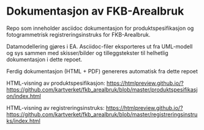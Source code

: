 # Dokumentasjon av FKB-Arealbruk #

Repo som inneholder asciidoc dokumentasjon for produktspesifikasjon og fotogrammetrisk registreringsinstruks for FKB-Arealbruk.

Datamodellering gjøres i EA. Asciidoc-filer eksporteres ut fra UML-modell og sys sammen med skisser/bilder og tilleggstekster til helhetlig dokumentasjon i dette repoet.

Ferdig dokumentasjon (HTML + PDF) genereres automatisk fra dette repoet

HTML-visning av produktspesifikasjon: https://htmlpreview.github.io/?https://github.com/kartverket/fkb_arealbruk/blob/master/produktspesifikasjon/index.html

HTML-visning av registreringsinstruks: https://htmlpreview.github.io/?https://github.com/kartverket/fkb_arealbruk/blob/master/registreringsinstruks/index.html